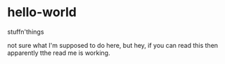 # hello-world
stuffn'things

not sure what I'm supposed to do here, but hey, if you can read this then apparently tthe read me is working.

